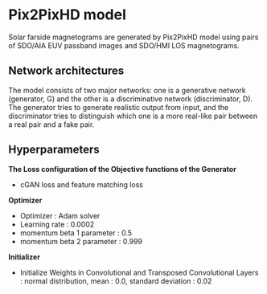 Pix2PixHD model
=============
Solar farside magnetograms are generated by Pix2PixHD model using pairs of SDO/AIA EUV passband images and SDO/HMI LOS magnetograms.

Network architectures
-------------
The model consists of two major networks: one is a generative network (generator, G) and the other is a discriminative network (discriminator, D).
The generator tries to generate realistic output from input, and the discriminator tries to distinguish which one is a more real-like pair between a real pair and a fake pair.


Hyperparameters
-------------

__The Loss configuration of the Objective functions of the Generator__
* cGAN loss and feature matching loss

__Optimizer__
* Optimizer : Adam solver
* Learning rate : 0.0002
* momentum beta 1 parameter : 0.5
* momentum beta 2 parameter : 0.999

__Initializer__
* Initialize Weights in Convolutional and Transposed Convolutional Layers : normal distribution, mean : 0.0, standard deviation : 0.02
